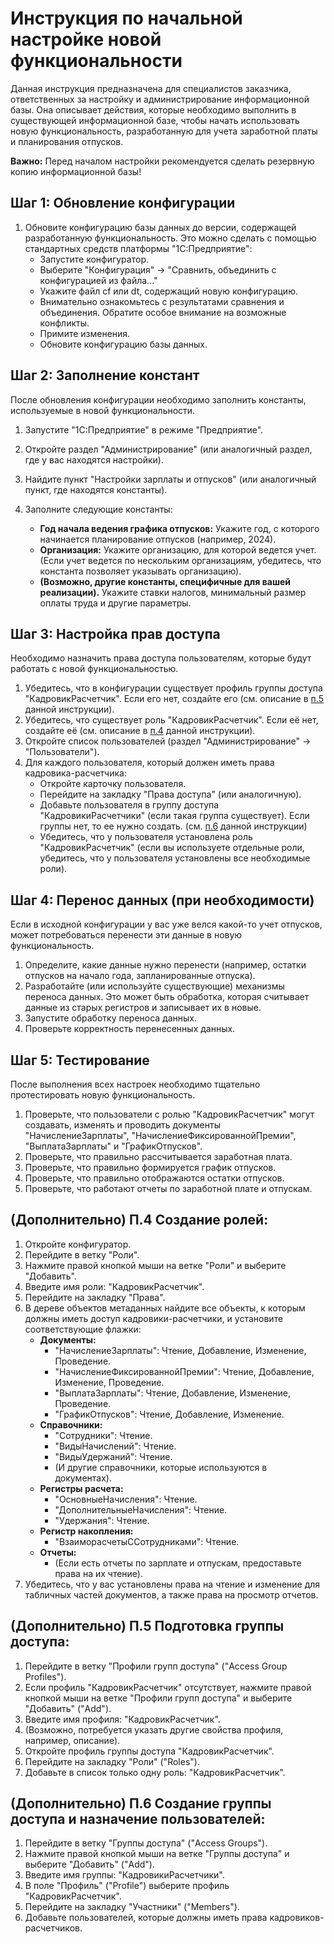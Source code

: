 # Инструкция по начальной настройке новой функциональности

Данная инструкция предназначена для специалистов заказчика, ответственных за настройку и администрирование информационной базы. Она описывает действия, которые необходимо выполнить в существующей информационной базе, чтобы начать использовать новую функциональность, разработанную для учета заработной платы и планирования отпусков.

**Важно:** Перед началом настройки рекомендуется сделать резервную копию информационной базы!

## Шаг 1: Обновление конфигурации

1.  Обновите конфигурацию базы данных до версии, содержащей разработанную функциональность. Это можно сделать с помощью стандартных средств платформы "1С:Предприятие":
    *   Запустите конфигуратор.
    *   Выберите "Конфигурация" -> "Сравнить, объединить с конфигурацией из файла..."
    *   Укажите файл cf или dt, содержащий новую конфигурацию.
    *   Внимательно ознакомьтесь с результатами сравнения и объединения. Обратите особое внимание на возможные конфликты.
    *   Примите изменения.
    *   Обновите конфигурацию базы данных.

## Шаг 2: Заполнение констант

После обновления конфигурации необходимо заполнить константы, используемые в новой функциональности.

1.  Запустите "1С:Предприятие" в режиме "Предприятие".
2.  Откройте раздел "Администрирование" (или аналогичный раздел, где у вас находятся настройки).
3.  Найдите пункт "Настройки зарплаты и отпусков" (или аналогичный пункт, где находятся константы).
4.  Заполните следующие константы:

    *   **Год начала ведения графика отпусков:** Укажите год, с которого начинается планирование отпусков (например, 2024).
    *   **Организация:** Укажите организацию, для которой ведется учет. (Если учет ведется по нескольким организациям, убедитесь, что константа позволяет указывать организацию).
    *   **(Возможно, другие константы, специфичные для вашей реализации).**  Укажите ставки налогов, минимальный размер оплаты труда и другие параметры.

## Шаг 3: Настройка прав доступа

Необходимо назначить права доступа пользователям, которые будут работать с новой функциональностью.

1.  Убедитесь, что в конфигурации существует профиль группы доступа "КадровикРасчетчик". Если его нет, создайте его (см. описание в [п.5](https://github.com/ваш_логин/ваш_репозиторий/blob/main/README.md#%D0%BF5-%D0%BF%D0%BE%D0%B4%D0%B3%D0%BE%D1%82%D0%BE%D0%B2%D0%BA%D0%B0-%D0%B3%D1%80%D1%83%D0%BF%D0%BF%D1%8B-%D0%B4%D0%BE%D1%81%D1%82%D1%83%D0%BF%D0%B0) данной инструкции).
2.  Убедитесь, что существует роль "КадровикРасчетчик". Если её нет, создайте её (см. описание в [п.4](https://github.com/ваш_логин/ваш_репозиторий/blob/main/README.md#%D0%BF4-%D1%81%D0%BE%D0%B7%D0%B4%D0%B0%D0%BD%D0%B8%D0%B5-%D1%80%D0%BE%D0%BB%D0%B5%D0%B9) данной инструкции).
3.  Откройте список пользователей (раздел "Администрирование" -> "Пользователи").
4.  Для каждого пользователя, который должен иметь права кадровика-расчетчика:
    *   Откройте карточку пользователя.
    *   Перейдите на закладку "Права доступа" (или аналогичную).
    *   Добавьте пользователя в группу доступа "КадровикиРасчетчики" (если такая группа существует).  Если группы нет, то ее нужно создать. (см. [п.6](https://github.com/ваш_логин/ваш_репозиторий/blob/main/README.md#%D0%BF6-%D1%81%D0%BE%D0%B7%D0%B4%D0%B0%D0%BD%D0%B8%D0%B5-%D0%B3%D1%80%D1%83%D0%BF%D0%BF%D1%8B-%D0%B4%D0%BE%D1%81%D1%82%D1%83%D0%BF%D0%B0-%D0%B8-%D0%BD%D0%B0%D0%B7%D0%BD%D0%B0%D1%87%D0%B5%D0%BD%D0%B8%D0%B5-%D0%BF%D0%BE%D0%BB%D1%8C%D0%B7%D0%BE%D0%B2%D0%B0%D1%82%D0%B5%D0%BB%D0%B5%D0%B9) данной инструкции)
    *   Убедитесь, что у пользователя установлена роль "КадровикРасчетчик" (если вы используете отдельные роли, убедитесь, что у пользователя установлены все необходимые роли).

## Шаг 4: Перенос данных (при необходимости)

Если в исходной конфигурации у вас уже велся какой-то учет отпусков, может потребоваться перенести эти данные в новую функциональность.

1.  Определите, какие данные нужно перенести (например, остатки отпусков на начало года, запланированные отпуска).
2.  Разработайте (или используйте существующие) механизмы переноса данных. Это может быть обработка, которая считывает данные из старых регистров и записывает их в новые.
3.  Запустите обработку переноса данных.
4.  Проверьте корректность перенесенных данных.

## Шаг 5: Тестирование

После выполнения всех настроек необходимо тщательно протестировать новую функциональность.

1.  Проверьте, что пользователи с ролью "КадровикРасчетчик" могут создавать, изменять и проводить документы "НачислениеЗарплаты", "НачислениеФиксированнойПремии", "ВыплатаЗарплаты" и "ГрафикОтпусков".
2.  Проверьте, что правильно рассчитывается заработная плата.
3.  Проверьте, что правильно формируется график отпусков.
4.  Проверьте, что правильно отображаются остатки отпусков.
5.  Проверьте, что работают отчеты по заработной плате и отпускам.

## (Дополнительно) П.4 Создание ролей:

1.  Откройте конфигуратор.
2.  Перейдите в ветку "Роли".
3.  Нажмите правой кнопкой мыши на ветке "Роли" и выберите "Добавить".
4.  Введите имя роли: "КадровикРасчетчик".
5.  Перейдите на закладку "Права".
6.  В дереве объектов метаданных найдите все объекты, к которым должны иметь доступ кадровики-расчетчики, и установите соответствующие флажки:
    *   **Документы:**
        *   "НачислениеЗарплаты":  Чтение, Добавление, Изменение, Проведение.
        *   "НачислениеФиксированнойПремии": Чтение, Добавление, Изменение, Проведение.
        *   "ВыплатаЗарплаты": Чтение, Добавление, Изменение, Проведение.
        *   "ГрафикОтпусков": Чтение, Добавление, Изменение.
    *   **Справочники:**
        *   "Сотрудники": Чтение.
        *   "ВидыНачислений": Чтение.
        *   "ВидыУдержаний": Чтение.
        *   (И другие справочники, которые используются в документах).
    *   **Регистры расчета:**
        *   "ОсновныеНачисления": Чтение.
        *   "ДополнительныеНачисления": Чтение.
        *   "Удержания": Чтение.
    *   **Регистр накопления:**
        *   "ВзаиморасчетыССотрудниками": Чтение.
    *   **Отчеты:**
        *   (Если есть отчеты по зарплате и отпускам, предоставьте права на их чтение).
7.  Убедитесь, что у вас установлены права на чтение и изменение для табличных частей документов, а также права на просмотр отчетов.

## (Дополнительно) П.5 Подготовка группы доступа:

1.  Перейдите в ветку "Профили групп доступа" ("Access Group Profiles").
2.  Если профиль "КадровикРасчетчик" отсутствует, нажмите правой кнопкой мыши на ветке "Профили групп доступа" и выберите "Добавить" ("Add").
3.  Введите имя профиля: "КадровикРасчетчик".
4.  (Возможно, потребуется указать другие свойства профиля, например, описание).
5.  Откройте профиль группы доступа "КадровикРасчетчик".
6.  Перейдите на закладку "Роли" ("Roles").
7.  Добавьте в список только одну роль: "КадровикРасчетчик".

## (Дополнительно) П.6 Создание группы доступа и назначение пользователей:

1.  Перейдите в ветку "Группы доступа" ("Access Groups").
2.  Нажмите правой кнопкой мыши на ветке "Группы доступа" и выберите "Добавить" ("Add").
3.  Введите имя группы: "КадровикиРасчетчики".
4.  В поле "Профиль" ("Profile") выберите профиль "КадровикРасчетчик".
5.  Перейдите на закладку "Участники" ("Members").
6.  Добавьте пользователей, которые должны иметь права кадровиков-расчетчиков.
